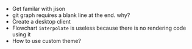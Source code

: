 - Get familar with jison
- git graph requires a blank line at the end. why?
- Create a desktop client
- Flowchart `interpolate` is useless because there is no rendering code using it
- How to use custom theme?
